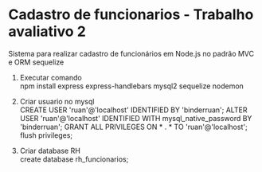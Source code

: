 # Cadastro de funcionarios - Trabalho avaliativo 2

Sistema para realizar cadastro de funcionários em Node.js no padrão MVC e ORM sequelize

1. Executar comando <br />
npm install express express-handlebars mysql2 sequelize nodemon

2. Criar usuario no mysql<br />
CREATE USER 'ruan'@'localhost' IDENTIFIED BY 'binderruan';
ALTER USER 'ruan'@'localhost' IDENTIFIED WITH mysql_native_password BY 'binderruan';
GRANT ALL PRIVILEGES ON * . * TO 'ruan'@'localhost';
flush privileges;

3. Criar database RH<br />
create database rh_funcionarios;
